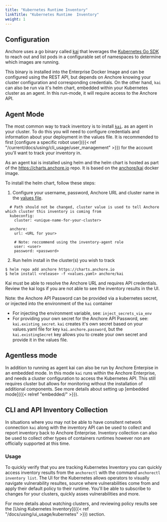 ```yaml
---
title: "Kubernetes Runtime Inventory"
linkTitle: "Kubernetes Runtime  Inventory"
weight: 1
---
```


## Configuration
Anchore uses a go binary called [kai](https://github.com/anchore/kai) that leverages the [Kubernetes Go SDK](https://github.com/kubernetes/client-go) to reach out and list pods in a configurable set of namespaces to determine which images are running.

This binary is installed into the Enterprise Docker Image and can be configured using the REST API, but depends on Anchore knowing your cluster configuration and corresponding credentials. On the other hand, `kai` can also be run via it's helm chart, embedded within your Kubernetes cluster as an agent. In this run-mode, it will require access to the Anchore API.  

## Agent Mode
The most common way to track inventory is to install [`kai`](https://github.com/anchore/kai). as an agent in your cluster. To do this you will need to configure credentials
and information about your deployment in the values file. It is recommended to first [configure a specific robot user]({{< ref "/current/docs/using/cli_usage/user_management" >}}) for the account you'll want to track your inventory in. 

As an agent kai is installed using helm and the helm chart is hosted as part of the https://charts.anchore.io repo. It is based on the [anchore/kai](https://hub.docker.com/r/anchore/kai) docker image. 

To install the helm chart, follow these steps:

1. Configure your username, password, Anchore URL and cluster name in the [values file](https://github.com/anchore/anchore-charts/tree/master/stable/kai/values.yaml).

```
  # Path should not be changed, cluster value is used to tell Anchore which cluster this inventory is coming from
  kubeconfig:
    cluster: <unique-name-for-your-cluster>

  anchore:
    url: <URL for your>

    # Note: reccommend using the inventory-agent role
    user: <user>
    password: <password>
```

2. Run helm install in the cluster(s) you wish to track 
```
$ helm repo add anchore https://charts.anchore.io
$ helm install <release> -f <values.yaml> anchore/kai
``` 

Kai must be able to resolve the Anchore URL and requires API credentials. Review the kai logs if you are not able to see the inventory results in the UI. 

Note: the Anchore API Password can be provided via a kubernetes secret, or injected into the environment of the `kai` container
* For injecting the environment variable, see: `inject_secrets_via_env`
* For providing your own secret for the Anchore API Password, see: `kai.existing_secret`. `kai` creates it's own secret based on your values.yaml file for key `kai.anchore.password`, but the `kai.existingSecret` key allows you to create your own secret and provide it in the values file.

## Agentless mode

In addition to running as agent kai can also be run by Anchore Enterpise in an embedded mode. In this mode `kai` runs within the Anchore Enterprise, and needs a cluster configuration to access the Kubernetes API. This still requires cluster but allows for monitoring without the installation of additional components. See more details about setting up [embedded mode]({{< relref "embedded/" >}}). 

## CLI and API Inventory Collection
In situations where you may not be able to have consitent network connection `kai` along with the inventory API can be used to collect and report inventory back to Anchore Enterprise. Inventory collection can also be used to collect other types of containers runtimes however non are officially supported at this time. 

### Usage
To quickly verify that you are tracking Kubernetes Inventory you can quickly access inventory results from the `anchorectl` with the  command `anchorectl inventory list`. The UI for the Kubernetes allows operators to visually navigate vulnerability resultes, source where vulnerabilities come from and apply their default policy to their runtime. You'll be able to subscribe to changes for your clusters, quickly asses vulnerabilities and more.

For more details about watching clusters, and reviewing policy results see the [Using Kubernetes Inventory]({{< ref "/docs/using/ui_usage/kubernetes" >}}) section.





